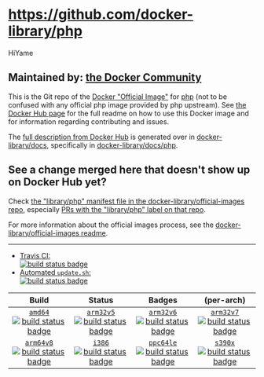 # https://github.com/docker-library/php
HiYame
## Maintained by: [the Docker Community](https://github.com/docker-library/php)

This is the Git repo of the [Docker "Official Image"](https://docs.docker.com/docker-hub/official_repos/) for [php](https://hub.docker.com/_/php/) (not to be confused with any official php image provided by php upstream). See [the Docker Hub page](https://hub.docker.com/_/php/) for the full readme on how to use this Docker image and for information regarding contributing and issues.

The [full description from Docker Hub](https://hub.docker.com/_/php/) is generated over in [docker-library/docs](https://github.com/docker-library/docs), specifically in [docker-library/docs/php](https://github.com/docker-library/docs/tree/master/php).

## See a change merged here that doesn't show up on Docker Hub yet?

Check [the "library/php" manifest file in the docker-library/official-images repo](https://github.com/docker-library/official-images/blob/master/library/php), especially [PRs with the "library/php" label on that repo](https://github.com/docker-library/official-images/labels/library%2Fphp).

For more information about the official images process, see the [docker-library/official-images readme](https://github.com/docker-library/official-images/blob/master/README.md).

---

-	[Travis CI:  
	![build status badge](https://img.shields.io/travis/docker-library/php/master.svg)](https://travis-ci.org/docker-library/php/branches)
-	[Automated `update.sh`:  
	![build status badge](https://doi-janky.infosiftr.net/job/update.sh/job/php/badge/icon)](https://doi-janky.infosiftr.net/job/update.sh/job/php)

| Build | Status | Badges | (per-arch) |
|:-:|:-:|:-:|:-:|
| [`amd64`<br />![build status badge](https://doi-janky.infosiftr.net/job/multiarch/job/amd64/job/php/badge/icon)](https://doi-janky.infosiftr.net/job/multiarch/job/amd64/job/php) | [`arm32v5`<br />![build status badge](https://doi-janky.infosiftr.net/job/multiarch/job/arm32v5/job/php/badge/icon)](https://doi-janky.infosiftr.net/job/multiarch/job/arm32v5/job/php) | [`arm32v6`<br />![build status badge](https://doi-janky.infosiftr.net/job/multiarch/job/arm32v6/job/php/badge/icon)](https://doi-janky.infosiftr.net/job/multiarch/job/arm32v6/job/php) | [`arm32v7`<br />![build status badge](https://doi-janky.infosiftr.net/job/multiarch/job/arm32v7/job/php/badge/icon)](https://doi-janky.infosiftr.net/job/multiarch/job/arm32v7/job/php) |
| [`arm64v8`<br />![build status badge](https://doi-janky.infosiftr.net/job/multiarch/job/arm64v8/job/php/badge/icon)](https://doi-janky.infosiftr.net/job/multiarch/job/arm64v8/job/php) | [`i386`<br />![build status badge](https://doi-janky.infosiftr.net/job/multiarch/job/i386/job/php/badge/icon)](https://doi-janky.infosiftr.net/job/multiarch/job/i386/job/php) | [`ppc64le`<br />![build status badge](https://doi-janky.infosiftr.net/job/multiarch/job/ppc64le/job/php/badge/icon)](https://doi-janky.infosiftr.net/job/multiarch/job/ppc64le/job/php) | [`s390x`<br />![build status badge](https://doi-janky.infosiftr.net/job/multiarch/job/s390x/job/php/badge/icon)](https://doi-janky.infosiftr.net/job/multiarch/job/s390x/job/php) |

<!-- THIS FILE IS GENERATED BY https://github.com/docker-library/docs/blob/master/generate-repo-stub-readme.sh -->
